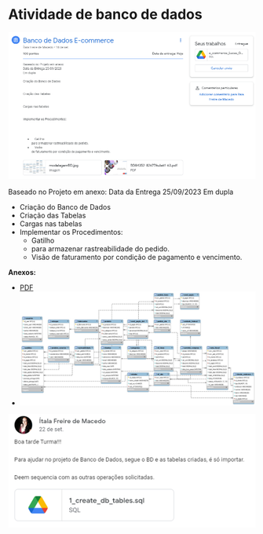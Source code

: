 # Atividade de banco de dados 

![Alt text](image-3.png)

Baseado no Projeto em anexo:
Data da Entrega 25/09/2023
Em dupla

- Criação do Banco de Dados
- Criação das Tabelas
- Cargas nas tabelas
- Implementar os Procedimentos:
    - Gatilho
    - para armazenar rastreabilidade do pedido.
    - Visão de faturamento por condição de pagamento e vencimento.

**Anexos:**
- [PDF](BD84352-82677Aula61-63.pdf)
- ![Modelo de banco de dados](modelagemBD.jpg)

![Alt text](image-2.png)